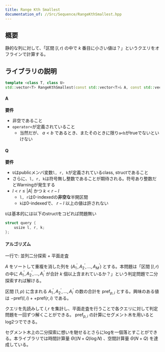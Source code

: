 ```yaml
---
title: Range Kth Smallest
documentation_of: //Src/Sequence/RangeKthSmallest.hpp
---
```


## 概要

静的な列に対して、「区間 $[l, r)$ の中で $k$ 番目に小さい値は？」というクエリをオフラインで計算する。

## ライブラリの説明

```cpp
template <class T, class U>
std::vector<T> RangeKthSmallest(const std::vector<T>& A, const std::vector<U>& Q)
```

#### A

**要件**

- 非空であること
- `operator<`が定義されていること
    - 当然だが、 $a\lt b$ であるとき、またそのときに限り`a<b`がtrueでないといけない

#### Q

**要件**

- `U`はpublicメンバ変数`l, r, k`が定義されているclass, structであること
- さらに、`l, r, k`は符号無し整数であることが期待される。符号あり整数だとWarningが発生する
- $l\lt r \le |A|$ かつ $k\lt r - l$
    - `l, r`は0-indexedの**非空な**半開区間
    - `k`は0-indexedで、 $r - l$ 以上の値は許されない

`U`は基本的には以下のstructをコピれば問題無い

```cpp
struct query {
    usize l, r, k;
};
```

#### アルゴリズム

一行で: 並列二分探索 + 平面走査

$A$ をソートして重複を消した列を $(A^{'}_{1}, A^{'}_{2}, \dots, A^{'}_{M})$ とする。本問題は「区間 $[l, r)$ の中に $A^{'}_{1}, A^{'}_{2}, \dots, A^{'}_{i}$ が合計 $k$ 個以上含まれているか？」という判定問題で二分探索すれば解ける。

区間 $[1, p)$ に含まれる $A^{'}_{1}, A^{'}_{2}, \dots, A^{'}_{i}$ の数の合計を $\text{pref}_{p, i}$ とする。興味のある値は $-\text{pref}(l, i) + +\text{pref}(r, i)$ である。

クエリを先読みして $l, r$ を集計し、平面走査を行うことで各クエリに対して判定問題を一回ずつ解くことができる。 $\text{pref}_{p, i}$ の計算にセグメント木を用いるとlog2つでできる。

セグメント木上の二分探索に想いを馳せるとさらにlogを一個落とすことができる。本ライブラリでは時間計算量 $\Theta ((N + Q)\log N)$ 、空間計算量 $\Theta (N + Q)$ を達成している。
